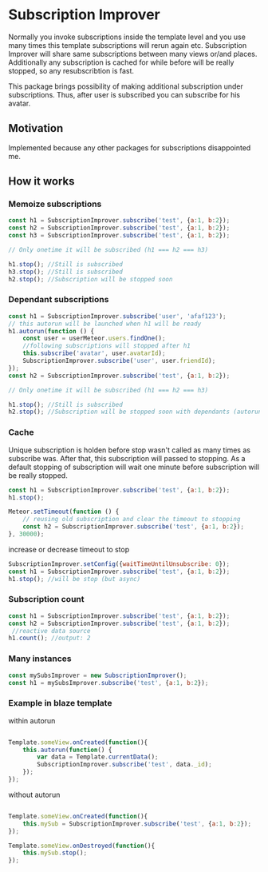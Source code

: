 # Subscription Improver
Normally you invoke subscriptions inside the template level and you use many times this template
subscriptions will rerun again etc. Subscription Improver will share same subscriptions between many views or/and places.
Additionally any subscription is cached for while before will be really stopped, so any resubscribtion is fast.

This package brings possibility of making additional subscription under subscriptions.
Thus, after user is subscribed you can subscribe for his avatar.

## Motivation
Implemented because any other packages for subscriptions disappointed me.

## How it works

### Memoize subscriptions

```js
const h1 = SubscriptionImprover.subscribe('test', {a:1, b:2});
const h2 = SubscriptionImprover.subscribe('test', {a:1, b:2});
const h3 = SubscriptionImprover.subscribe('test', {a:1, b:2});

// Only onetime it will be subscribed (h1 === h2 === h3)

h1.stop(); //Still is subscribed
h3.stop(); //Still is subscribed
h2.stop(); //Subscription will be stopped soon

```

### Dependant subscriptions

```js
const h1 = SubscriptionImprover.subscribe('user', 'afaf123');
// this autorun will be launched when h1 will be ready
h1.autorun(function () {
    const user = userMeteor.users.findOne();
    //following subscriptions will stopped after h1
    this.subscribe('avatar', user.avatarId);
    SubscriptionImprover.subscribe('user', user.friendId);
});
const h2 = SubscriptionImprover.subscribe('test', {a:1, b:2});

// Only onetime it will be subscribed (h1 === h2 === h3)

h1.stop(); //Still is subscribed
h2.stop(); //Subscription will be stopped soon with dependants (autoruns)

```

### Cache

Unique subscription is holden before stop wasn't called as many times as subscribe was.
After that, this subscription will passed to stopping.
As a default stopping of subscription will wait one minute before subscription will be really stopped.

```js
const h1 = SubscriptionImprover.subscribe('test', {a:1, b:2});
h1.stop();

Meteor.setTimeout(function () {
    // reusing old subscription and clear the timeout to stopping
    const h2 = SubscriptionImprover.subscribe('test', {a:1, b:2});
}, 30000);

```

increase or decrease timeout to stop

```js
SubscriptionImprover.setConfig({waitTimeUntilUnsubscribe: 0});
const h1 = SubscriptionImprover.subscribe('test', {a:1, b:2});
h1.stop(); //will be stop (but async)

```

### Subscription count

```js
const h1 = SubscriptionImprover.subscribe('test', {a:1, b:2});
const h2 = SubscriptionImprover.subscribe('test', {a:1, b:2});
 //reactive data source
h1.count(); //output: 2
```

### Many instances

```js
const mySubsImprover = new SubscriptionImprover();
const h1 = mySubsImprover.subscribe('test', {a:1, b:2});
```

### Example in blaze template

within autorun

```js

Template.someView.onCreated(function(){
    this.autorun(function() {
        var data = Template.currentData();
        SubscriptionImprover.subscribe('test', data._id);
    });
});

```

without autorun

```js

Template.someView.onCreated(function(){
    this.mySub = SubscriptionImprover.subscribe('test', {a:1, b:2});
});

Template.someView.onDestroyed(function(){
    this.mySub.stop();
});

```